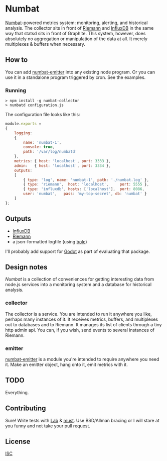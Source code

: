 # Numbat

[Numbat](http://www.arkive.org/numbat/myrmecobius-fasciatus/)-powered metrics system: monitoring, alerting, and historical analysis. The collector sits in front of [Riemann](http://riemann.io) and [InfluxDB](http://influxdb.org/) in the same way that statsd sits in front of Graphite. This system, however, does absolutely no aggregation or manipulation of the data at all. It merely multiplexes & buffers when necessary.

## How to

You can add [numbat-emitter](https://github.com/ceejbot/numbat-emitter) into any existing node program. Or you can use it in a standalone program triggered by cron. See the examples.

### Running

```shell
> npm install -g numbat-collector
> numbatd configuration.js
```

The configuration file looks like this:

```javascript
module.exports =
{
    logging:
    {
        name: 'numbat-1',
        console: true,
        path: '/var/log/numbatd'
    },
    metrics: { host: 'localhost', port: 3333 },
    admin:   { host: 'localhost', port: 3334 },
    outputs:
    [
        { type: 'log', name: 'numbat-1', path: './numbat.log' },
        { type: 'riemann',  host: 'localhost',     port: 5555 },
        { type: 'influxdb', hosts: ['localhost'],  port: 8086,
        user: 'numbat',   pass: 'my-top-secret', db: 'numbat' }
    ]
};
```

## Outputs

* [InfluxDB](http://influxdb.org/)
* [Riemann](http://riemann.io)
* a json-formatted logfile (using [bole](https://github.com/rvagg/bole))

I'll probably add support for [Godot](https://github.com/nodejitsu/godot) as part of evaluating that package.

## Design notes

*Numbat* is a collection of conveniences for getting interesting data from node.js services into a monitoring system and a database for historical analysis.

### collector

The collector is a service. You are intended to run it anywhere you like, perhaps many instances of it. It receives metrics, buffers, and multiplexes out to databases and to Riemann. It manages its list of clients through a tiny http admin api. You can, if you wish, send events to several instances of Riemann.

### emitter

[numbat-emitter](https://github.com/ceejbot/numbat-emitter) is a module you're intended to require anywhere you need it. Make an emitter object, hang onto it, emit metrics with it.

## TODO

Everything.

## Contributing

Sure! Write tests with [Lab](https://www.npmjs.org/package/lab) & [must](https://www.npmjs.org/package/must). Use BSD/Allman bracing or I will stare at you funny and not take your pull request.

## License

[ISC](http://opensource.org/licenses/ISC)
